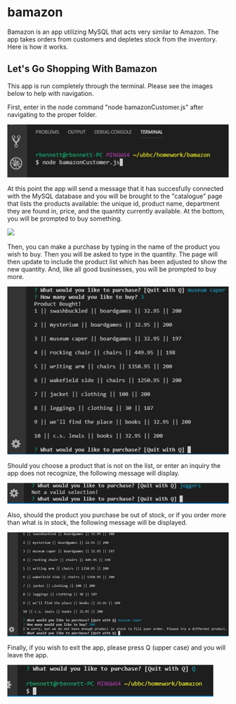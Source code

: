 # bamazon

Bamazon is an app utilizing MySQL that acts very similar to Amazon.  The app takes orders from customers and depletes stock from the inventory.  Here is how it works.

## Let's Go Shopping With Bamazon
This app is run completely through the terminal.  Please see the images below to help with navigation.

First, enter in the node command "node bamazonCustomer.js" after navigating to the proper folder.

<img src="/images/node-command.jpg">

At this point the app will send a message that it has succesfully connected with the MySQL database and you will be brought to the "catalogue" page that lists the products available: the unique id, product name, department they are found in, price, and the quantity currently available.  At the bottom, you will be prompted to buy something.

<img src="/images/no-command-results.jpg">

Then, you can make a purchase by typing in the name of the product you wish to buy.  Then you will be asked to type in the quantity.  The page will then update to include the product list  which has been adjusted to show the new quantity. And, like all good businesses,  you will be prompted to buy more. 

<img src="/images/purchase-and-results.jpg">

Should you choose a product that is not on the list, or enter an inquiry the app does not recognize, the following message will display. 

<img src="/images/invalid-selection.jpg">

Also, should the product you purchase be out of stock, or if you order more than what is in stock, the following message will be displayed. 

<img src="/images/out-of-stock.jpg">

Finally, if you wish to exit the app, please press Q (upper case) and you will leave the app.  

<img src="/images/quit.jpg">



